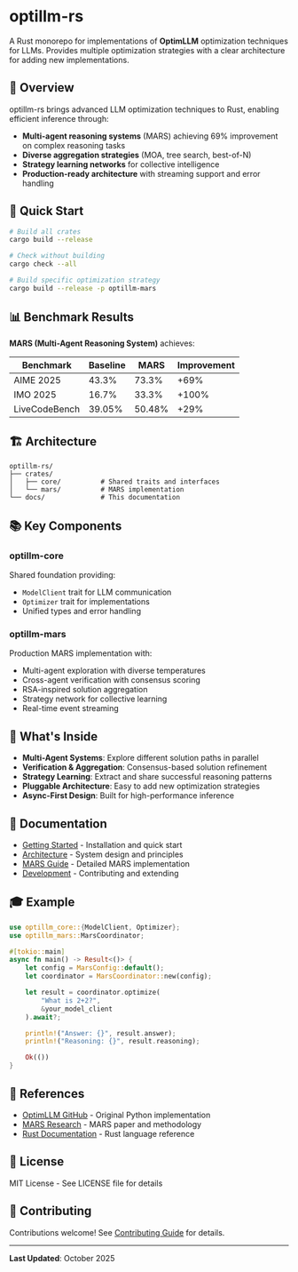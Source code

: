# optillm-rs

A Rust monorepo for implementations of **OptimLLM** optimization techniques for LLMs. Provides multiple optimization strategies with a clear architecture for adding new implementations.

## 🎯 Overview

optillm-rs brings advanced LLM optimization techniques to Rust, enabling efficient inference through:

- **Multi-agent reasoning systems** (MARS) achieving 69% improvement on complex reasoning tasks
- **Diverse aggregation strategies** (MOA, tree search, best-of-N)
- **Strategy learning networks** for collective intelligence
- **Production-ready architecture** with streaming support and error handling

## 🚀 Quick Start

```bash
# Build all crates
cargo build --release

# Check without building
cargo check --all

# Build specific optimization strategy
cargo build --release -p optillm-mars
```

## 📊 Benchmark Results

**MARS (Multi-Agent Reasoning System)** achieves:

| Benchmark | Baseline | MARS | Improvement |
|-----------|----------|------|-------------|
| AIME 2025 | 43.3% | 73.3% | +69% |
| IMO 2025 | 16.7% | 33.3% | +100% |
| LiveCodeBench | 39.05% | 50.48% | +29% |

## 🏗️ Architecture

```
optillm-rs/
├── crates/
│   ├── core/          # Shared traits and interfaces
│   └── mars/          # MARS implementation
└── docs/              # This documentation
```

## 📚 Key Components

### optillm-core
Shared foundation providing:
- `ModelClient` trait for LLM communication
- `Optimizer` trait for implementations
- Unified types and error handling

### optillm-mars
Production MARS implementation with:
- Multi-agent exploration with diverse temperatures
- Cross-agent verification with consensus scoring
- RSA-inspired solution aggregation
- Strategy network for collective learning
- Real-time event streaming

## 🔧 What's Inside

- **Multi-Agent Systems**: Explore different solution paths in parallel
- **Verification & Aggregation**: Consensus-based solution refinement
- **Strategy Learning**: Extract and share successful reasoning patterns
- **Pluggable Architecture**: Easy to add new optimization strategies
- **Async-First Design**: Built for high-performance inference

## 📖 Documentation

- [Getting Started](getting-started/installation.md) - Installation and quick start
- [Architecture](architecture/overview.md) - System design and principles
- [MARS Guide](mars/overview.md) - Detailed MARS implementation
- [Development](development/contributing.md) - Contributing and extending

## 🎓 Example

```rust
use optillm_core::{ModelClient, Optimizer};
use optillm_mars::MarsCoordinator;

#[tokio::main]
async fn main() -> Result<()> {
    let config = MarsConfig::default();
    let coordinator = MarsCoordinator::new(config);

    let result = coordinator.optimize(
        "What is 2+2?",
        &your_model_client
    ).await?;

    println!("Answer: {}", result.answer);
    println!("Reasoning: {}", result.reasoning);

    Ok(())
}
```

## 🔗 References

- [OptimLLM GitHub](https://github.com/coohom/optillm) - Original Python implementation
- [MARS Research](https://arxiv.org/abs/2402.03666) - MARS paper and methodology
- [Rust Documentation](https://doc.rust-lang.org/) - Rust language reference

## 📝 License

MIT License - See LICENSE file for details

## 🤝 Contributing

Contributions welcome! See [Contributing Guide](development/contributing.md) for details.

---

**Last Updated**: October 2025
